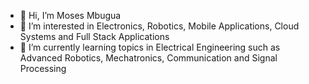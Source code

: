 - 👋 Hi, I’m Moses Mbugua
- 👀 I’m interested in Electronics, Robotics, Mobile Applications, Cloud Systems and Full Stack Applications 
- 🌱 I’m currently learning topics in Electrical Engineering such as 
Advanced Robotics, Mechatronics, Communication and Signal Processing

<!---
kenyaachon/kenyaachon is a ✨ special ✨ repository because its `README.md` (this file) appears on your GitHub profile.
You can click the Preview link to take a look at your changes.
--->
